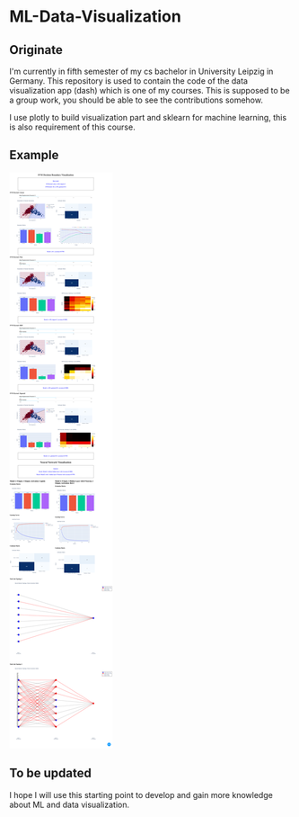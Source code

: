 # ML-Data-Visualization

## Originate

I'm currently in fifth semester of my cs bachelor in University Leipzig in Germany. This repository is used to contain the code of the data visualization app (dash) which is one of my courses. This is supposed to be a group work, you should be able to see the contributions somehow. 

I use plotly to build visualization part and sklearn for machine learning, this is also requirement of this course.

## Example
![pulsar](praktikum4_pulsar/praktikum4.png)

## To be updated

I hope I will use this starting point to develop and gain more knowledge about ML and data visualization.